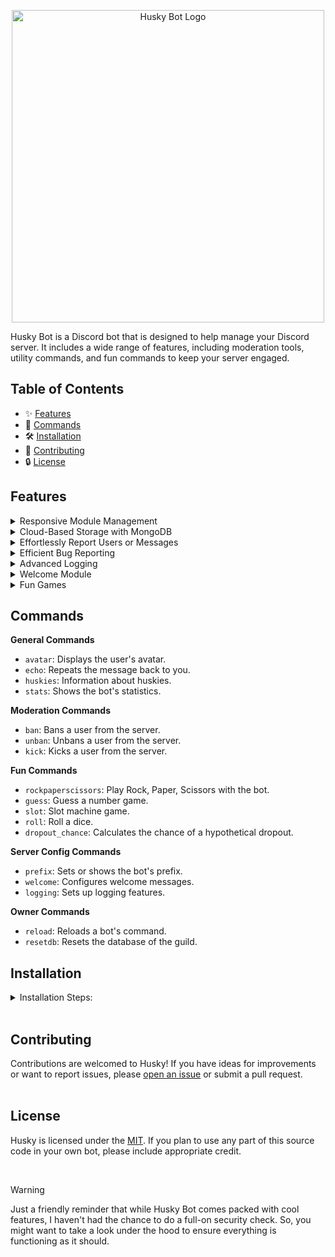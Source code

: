 <p align="center">
    <img src="https://github.com/Laernos/Husky/assets/55562998/2599079e-6371-4e72-944c-936ab0b532a1.png" alt="Husky Bot Logo" width="500">
</p>

Husky Bot is a Discord bot that is designed to help manage your Discord server. It includes a wide range of features, including moderation tools, utility commands, and fun commands to keep your server engaged.

## Table of Contents
- ✨ [Features](#features)
- 📜 [Commands](#commands)
- 🛠️ [Installation](#installation)
- 🤝 [Contributing](#contributing)
- 🔒 [License](#license)

## Features

<details>
<summary>Responsive Module Management</summary>
<br><table><tr>
<td valign="top">
Turn modules on or off with an intuitive toggle system, giving you complete control over your server's functionality.
</td>
<td align="right">
    <img src="https://github.com/Laernos/Husky/assets/55562998/604c1edb-36b6-4b27-a137-4a51ee89c828.gif" alt="Main Feature" width="600">
</td>
</tr></table></details>

<details>
<summary>Cloud-Based Storage with MongoDB</summary>
<br>
<table>
  <tr>
    <td valign="top">
Husky Bot harnesses the power of MongoDB, to ensure smooth management and operation across multiple servers. Each time Husky joins a new Discord server, it cleverly creates a unique database entry. This means every server gets its own dedicated space for bot configurations and data, allowing for highly personalized settings.
    </td>
    <td>
      <img src="https://github.com/Laernos/Husky/assets/55562998/2057963e-b47c-4454-a389-e9f5ff3ce6e5.png" alt="MongoDB" width="1500">
    </td>
  </tr>
  <tr>
    <td valign="top">
As the owner, you have full control over the bot's interactions with various servers. Whenever the bot joins or leaves a server, it automatically sends a notification to the support server. This notification includes essential information like the server owner's name, the total member count of the server, and the server's icon. This feature is designed to keep you well-informed about the bot's presence across different servers, ensuring effective monitoring and management of its activities.
    </td>
    <td>
      <img src="https://github.com/Laernos/Husky/assets/55562998/0d5af50f-57b7-4d16-a1f1-373911420a6b.png" alt="On server join" width="1500">
    </td>
  </tr>
</table>
</details>

<details>
<summary>Effortlessly Report Users or Messages</summary>
<br><table><tr>
<td valign="top">
The report module is a context menu, it allows members to access additional options by right-clicking on a member or message in the server.

If members right-click on a member, they will see an option to report them. If they select this option, they will be asked to provide a reason for the report.
This report will be sent to the server moderators.

If members right-click on a message, they will see an option to report the message. If they select this option, they will be asked to provide a reason for the report.
This report will be sent to the server moderators.
</td>
<td align="right">
    <img src="https://github.com/Laernos/Husky/assets/55562998/bbae1c39-b468-4278-9204-aa88e3543267.gif" alt="Report Message" width="500">
</td>
</tr></table></details>

<details>
<summary>Efficient Bug Reporting</summary>
<br><table><tr>
<td valign="top">
When server owners encounter issues with Husky Bot, they can easily report these through a user-friendly form directly within Discord.

Once a bug report is submitted, the system automatically sends a copy to both the reporter and the bot's support server. 

Users can report bugs effortlessly, ensuring quick fixes and stable performance.
</td>
<td align="right">
    <img src="https://github.com/Laernos/Husky/assets/55562998/e331d0f3-04fe-4bf6-8a7b-dbbe9f84b240.gif" alt="Bug Report" width="600">
</td>
</tr></table></details>

<details>
<summary>Advanced Logging</summary>
    <h3>Gain insights into your server's activity with detailed logs and analytics.</h3>
<br>
<table>
  <tr>
    <td valign="top">
        Server Logging <br><br>
      Tracks key server-wide events, such as role changes, channel updates, and server settings alterations.
    </td>
    <td>
      <img src="https://github.com/Laernos/Husky/assets/55562998/b2a9009f-22c5-4414-a746-7b76e418246c.png" alt="Toggle System" width="400">
    </td>
    <td valign="top">
        Member Logging <br><br>
      Monitors individual member actions like joins, leaves, nickname changes, and role assignments.
    </td>
    <td>
      <img src="https://github.com/Laernos/Husky/assets/55562998/23d9e403-2ac8-4047-81c1-be45925339b8.png" alt="Server Activity Insights" width="400">
    </td>
  </tr>
  <tr>
    <td valign="top">
        Moderation Logging <br><br>
      Records all moderation actions, such as kicks, bans, and unbans, providing a clear audit trail for moderators' actions.
    </td>
    <td>
      <img src="https://github.com/Laernos/Husky/assets/55562998/772d0209-1a19-4270-9e56-169b15b66cbc.png" alt="Real-time Monitoring" width="2000">
    </td>
    <td valign="top">
        Message Logging <br><br>
      Keeps a record of message activities, including message edits and deletions, which can be crucial for resolving disputes and monitoring compliance with server rules.
    </td>
    <td>
      <img src="https://github.com/Laernos/Husky/assets/55562998/2e9200db-456f-4bac-b6db-b170c1fd10c4.png" alt="Customizable Logging" width="2000">
    </td>
  </tr>
  <tr>
    <td valign="top">
        Voice Logging <br><br>
      Logs all voice channel activities, such as users joining or leaving voice channels, which can be useful for managing voice chat and resolving any related issues.
    </td>
    <td>
      <img src="https://github.com/Laernos/Husky/assets/55562998/f3c62a05-232e-4bef-81f5-1143f49c974c.png" alt="User-friendly Interface" width="800">
    </td>
    <td valign="top">
        Activity Logging <br><br>
      Keeps track of user statuses, such as when members start or stop playing games. This allows moderators to see who is active and what games are popular within the community.
    </td>
    <td>
      <img src="https://github.com/Laernos/Husky/assets/55562998/1df4e974-91a4-4565-86bf-60405566abb1.png" alt="Advanced Security" width="2000">
    </td>
  </tr>
</table>
</details>

<details>
<summary>Welcome Module</summary>
<br><table><tr>
<td valign="top">
The welcome module is a feature that allows you to customize the greeting message that is sent to new members when they join your server.

The bot will send a banner card to the designated channel every time a new member joins the server. The banner card will include the new member's name and profile picture.

The welcome module is a great way to make new members feel welcomed and included in your server. Have fun greeting your new members!
</td>
<td align="right">
    <img src="https://github.com/Laernos/Husky/assets/55562998/ee66798e-502f-468c-8a5d-997337d2b40c.png" alt="Welcome Banner" width="1000">  
</td>
</tr></table></details>

<details>
<summary>Fun Games</summary>
<br>
<table>
  <tr>
    <td valign="top">
      🔢 Counting Numbers<br>
      Welcome to the counting numbers! In this activity, members can participate by counting up in order.<br><br>
      To join the event, simply type a number in the channel. The next person must then type the next number in the sequence, and so on.<br><br>
      Rules:<br>
      - Only numbers are allowed (no decimals or negative numbers).<br>
      - You must type the next number in the sequence (e.g., if the last number typed was 3, you must type 4).<br>
      - Do not type a number that has already been used.<br>
      - Do not spam the channel with numbers.
    </td>
    <td>
      <img src="https://github.com/Laernos/Husky/assets/55562998/3b5aa61a-d6d2-49e7-a8ea-5804cb4a6bae.png" alt="Count Numbers" width="800">   
    </td>
  </tr>
  <tr>
    <td valign="top">
      💯 Guessing Numbers<br>
      Welcome to guessing the numbers! In this activity, the bot will create a random number between 0 and 100, and users will try to guess the number.<br><br>
      To participate, simply type your guess in the designated channel.<br><br>
      If you try to guess the number 5 times without success, the bot will give you a hint by saying the number is between two specific numbers (e.g., "The number is between 50 and 75").<br><br>
      The first person to guess the correct number wins the event. Have fun guessing!
    </td>
    <td>
      <img src="https://github.com/Laernos/Husky/assets/55562998/c3a87a8f-6b42-4e0c-aa1a-7dd93729d710.png" alt="Guess Number" width="800">    
    </td>
  </tr>
</table>
</details>


## Commands

**General Commands**  
- `avatar`: Displays the user's avatar.  
- `echo`: Repeats the message back to you.  
- `huskies`: Information about huskies.  
- `stats`: Shows the bot's statistics.

**Moderation Commands**  
- `ban`: Bans a user from the server.  
- `unban`: Unbans a user from the server.  
- `kick`: Kicks a user from the server.

**Fun Commands**  
- `rockpaperscissors`: Play Rock, Paper, Scissors with the bot.  
- `guess`: Guess a number game.  
- `slot`: Slot machine game.  
- `roll`: Roll a dice.  
- `dropout_chance`: Calculates the chance of a hypothetical dropout.

**Server Config Commands**  
- `prefix`: Sets or shows the bot's prefix.  
- `welcome`: Configures welcome messages.  
- `logging`: Sets up logging features.

**Owner Commands**  
- `reload`: Reloads a bot's command.  
- `resetdb`: Resets the database of the guild.


## Installation
<details>
<summary>Installation Steps:</summary>
<br>
Follow these steps to install and set up Husky:

1. **Clone the Repository:**

   Open your terminal or command prompt and navigate to the directory where you want to store your bot's code. Then, run the following command to clone the bot's repository:

   ```
   git clone https://github.com/Laernos/Husky.git
   ```
   
2. **Navigate to the Bot's Directory:**
   ```
   cd Husky
   ```

3. **Install Python and Dependencies:**
   
   Ensure you have Python installed on your system. You can download it from Python's official website. Next, create a virtual environment and activate it (recommended for isolation):
    ```
    python -m venv venv
    source venv/bin/activate  # On Windows, use: venv\Scripts\activate
    ```
4. **Invite the Bot to Your Discord Server:**

   - Create a Discord bot on the [Discord Developer Portal](https://discord.com/developers/docs/getting-started).

   - Copy your bot's token.

   - Use the provided invite link template or generate an OAuth2 invite link with the "bot" scope and the necessary permissions. Invite the bot to your server.
  

5. **MongoDB SETUP**
   
   Husky uses MongoDB for data storage. If you don't have a MongoDB account, follow these steps to create one:
    Create a MongoDB Atlas Account:
    
    - **Visit MongoDB Atlas:**
       
        Sign up for an account or log in if you already have one.
   
   - **Create a Cluster:**
    
        Once logged in, create a new cluster by following the provided instructions.
        Select a cloud provider and region that best suits your needs.
     
    - **Set Up Database User:**
    
        In your MongoDB Atlas dashboard, navigate to the "Database Access" section.
        Click "Add New Database User" and create a username and password. Remember these credentials.
   
    - **Whitelist Your IP Address:**
    
        In the "Network Access" section, click "Add IP Address" and whitelist your current IP address.
      
    - **Get Connection String:**
    
        In your cluster's dashboard, click "Connect" and choose "Connect Your Application."
      
        Copy the connection string and replace <password> with the database user's password.
      
        Example connection string:
        ```
        mongodb+srv://<username>:<password>@cluster0.mongodb.net/<database-name>?retryWrites=true&w=majority
        ```

      
5. **Configure the bot**
   
    Create a `.env` file in the root directory of your Husky bot project and fill it with the following variables:
   ```env
    DISCORD_API_TOKEN= "YOUR_DISCORD_API_TOKEN_HERE"
    GUILD = "YOUR_GUILD_NAME"
    GUILD_INVITE = "YOUR_GUILD_INVITE_LINK"
    MONGO_TOKEN= "YOUR_MONGO_DB_TOKEN"
    API_KEY= 'YOUR_API_KEY'
    OWNER_ID = "YOUR_OWNER_USER_ID"
    STATUS_PAGE = 'https://huskybot1.statuspage.io/'
    BOT_INVITE_LINK = 'YOUR_BOT_INVITE_LINK'
    BUG_REPORT_CHANNEL_ID = 'YOUR_BUG_REPORT_CHANNEL_ID'
    BOT_STATUS_CHANNEL_ID = "YOUR_STATUS_CHANNEL_ID"
    BOT_ID = 'YOUR_BOT_ID'

6. **Customize and Enjoy**

    Customize your bot's behavior and commands as needed. Refer to the README and documentation for more details on configuring and using Husky.

    That's it! Husky bot should now be installed and ready to use on your server.
</details>
<br>

## Contributing

Contributions are welcomed to Husky! If you have ideas for improvements or want to report issues, please [open an issue](https://github.com/Laernos/Husky/issues) or submit a pull request.
<br><br>

## License

Husky is licensed under the [MIT](LICENSE). If you plan to use any part of this source code in your own bot, please include appropriate credit.

<br>

> [!WARNING]
> Just a friendly reminder that while Husky Bot comes packed with cool features, I haven't had the chance to do a full-on security check. So, you might want to take a look under the hood to ensure everything is functioning as it should.
